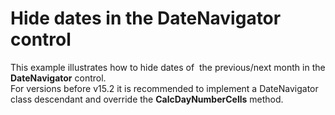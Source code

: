 # Hide dates in the DateNavigator control


<p>This example illustrates how to hide dates of  the previous/next month in the <strong>DateNavigator</strong> control.<br />For versions before v15.2 it is recommended to implement a DateNavigator class descendant and override the <strong>CalcDayNumberCells</strong> method. <br /><br /></p>

<br/>


